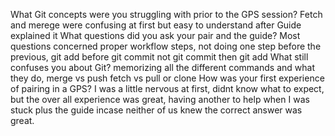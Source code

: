 What Git concepts were you struggling with prior to the GPS session?
	Fetch and merege were confusing at first but easy to understand after Guide explained it
What questions did you ask your pair and the guide?
	Most questions concerned proper workflow steps, not doing one step before the previous, git add before git commit not git commit then git add
What still confuses you about Git?
	memorizing all the different commands and what they do, merge vs push fetch vs pull or clone
How was your first experience of pairing in a GPS?
	I was a little nervous at first, didnt know what to expect, but the over all experience was great, having another to help when I was stuck plus the guide incase neither of us knew the correct answer was great. 